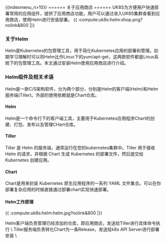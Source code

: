 {{indexmenu_n>10}}
====== 关于应用商店 ======
UK8S为方便用户快速部署常用的应用组件，提供了应用商店功能，用户可以通过进入UK8S集群查看到应用商店，使用Helm进行安装部署。
{{ :compute:uk8s:helm:shop.png?nolink&800 |}}
### 关于Helm
Helm是Kubernetes的包管理工具，用于简化Kubernetes应用的部署和管理。初期学习理解时可以将Helm比作Linux下的yum/apt-get，这两款软件都是Linux系统下的包管理工具。本文通过安装Helm使用应用商店进行介绍。

### Helm组件及相关术语
Helm是一款C/S架构软件，分为两个部分，分别是Helm的客户端(Helm)和Helm服务端(Tiller)。外部的使用依赖就是Chart仓库。
#### Helm
Helm是一个命令行下的客户端工具，主要用于Kubernetes应用程序Chart的创建、打包、发布以及管理CHart仓库。

#### Tiller
Tiller 是 Helm 的服务端，通常运行在您的kubernetes集群中。Tiller 用于接收 Helm 的请求，并根据 Chart 生成 Kubernetes 的部署文件，然后提交给 Kubernetes 创建应用。

#### Chart
Chart是用来封装 Kubernetes 原生应用程序的一系列 YAML 文件集合。可以在你部署复杂应用的时候直接通过部署chart实现快速部署。


#### Helm工作原理

{{ :compute:uk8s:helm:helm.jpg?nolink&800 |}}

Helm客户端负责管理已经添加的仓库，即应用商店，发送给Tiller进行具体命令执行 \\
Tiller服务端负责转化Chart为一条Release，发送给k8s API Server进行部署安装 \\


